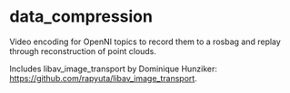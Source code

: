 data_compression
================

Video encoding for OpenNI topics to record them to a rosbag and replay through reconstruction of point clouds.

Includes libav_image_transport by Dominique Hunziker: https://github.com/rapyuta/libav_image_transport.

